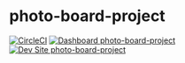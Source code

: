 # photo-board-project

[![CircleCI](https://circleci.com/gh/sean-e-dietrich/photo-board-project.svg?style=shield)](https://circleci.com/gh/sean-e-dietrich/photo-board-project)
[![Dashboard photo-board-project](https://img.shields.io/badge/dashboard-photo_board_project-yellow.svg)](https://dashboard.pantheon.io/sites/5248329f-fc69-4076-9acd-327aeb379d1e#dev/code)
[![Dev Site photo-board-project](https://img.shields.io/badge/site-photo_board_project-blue.svg)](http://dev-photo-board-project.pantheonsite.io/)